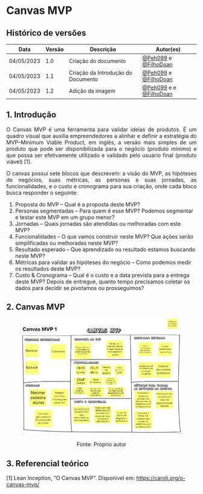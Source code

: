 # Canvas MVP

## Histórico de versões

| Data       | Versão | Descrição                          | Autor(es)                                                                                                                                       |
| ---------- | ------ | ---------------------------------- | ----------------------------------------------------------------------------------------------------------------------------------------------- |
| 04/05/2023 | 1.0    | Criação do documento | [@Peh099](https://github.com/Peh099) e [@FilhoDoan](https://github.com/FilhoDoan) |
| 04/05/2023 | 1.1    | Criação da Introdução do Documento | [@Peh099](https://github.com/Peh099) e [@FilhoDoan](https://github.com/FilhoDoan) |
| 04/05/2023 | 1.2    | Adição da imagem | [@Peh099](https://github.com/Peh099) e e [@FilhoDoan](https://github.com/FilhoDoan) |

## 1. Introdução

<p align="justify"> 
 O Canvas MVP é uma ferramenta para validar ideias de produtos. É um quadro visual que auxilia empreendedores a alinhar e definir a estratégia do MVP–Minimum Viable Product, em inglês, a versão mais simples de um produto que pode ser disponibilizada para o negócio (produto mínimo) e que possa ser efetivamente utilizado e validado pelo usuário final (produto viável) [1].
</p>

<p align="justify"> 
O canvas possui sete blocos que descrevem: a visão do MVP, as hipóteses de negócios, suas métricas, as personas e suas jornadas, as funcionalidades, e o custo e cronograma para sua criação, onde cada bloco busca responder o seguinte:
</p>

1. Proposta do MVP – Qual é a proposta deste MVP?
2. Personas segmentadas – Para quem é esse MVP? Podemos segmentar e testar este MVP em um grupo menor?
3. Jornadas – Quais jornadas são atendidas ou melhoradas com este MVP?
4. Funcionalidades – O que vamos construir neste MVP? Que ações serão simplificadas ou melhoradas neste MVP?
5. Resultado esperado – Que aprendizado ou resultado estamos buscando neste MVP?
6. Métricas para validar as hipóteses do negócio – Como podemos medir os resultados deste MVP?
7. Custo & Cronograma – Qual é o custo e a data prevista para a entrega deste MVP? Depois de entregue, quanto tempo precisamos coletar os dados para decidir se pivotamos ou prosseguimos?

## 2. Canvas MVP

<figure>

![](../assets/visao-produto/canvas-mvp.png)

<figcaption style="text-align: center !important">
    Fonte: Próprio autor
  </figcaption>
</figure>

## 3. Referencial teórico

[1] Lean Inception, “O Canvas MVP”. Disponivel em: https://caroli.org/o-canvas-mvp/